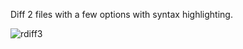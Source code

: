 Diff 2 files with a few options with syntax highlighting.

![rdiff3](https://github.com/user-attachments/assets/05fb2d81-e09c-4c80-9102-54a50416ac38)
